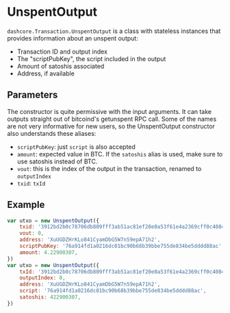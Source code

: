 # UnspentOutput

`dashcore.Transaction.UnspentOutput` is a class with stateless instances that provides information about an unspent output:

-   Transaction ID and output index
-   The "scriptPubKey", the script included in the output
-   Amount of satoshis associated
-   Address, if available

## Parameters

The constructor is quite permissive with the input arguments. It can take outputs straight out of bitcoind's getunspent RPC call. Some of the names are not very informative for new users, so the UnspentOutput constructor also understands these aliases:

-   `scriptPubKey`: just `script` is also accepted
-   `amount`: expected value in BTC. If the `satoshis` alias is used, make sure to use satoshis instead of BTC.
-   `vout`: this is the index of the output in the transaction, renamed to `outputIndex`
-   `txid`: `txId`

## Example

```javascript
var utxo = new UnspentOutput({
    txid: '3912bd2b0c78706db809fff3ab51ac81ef20e0a53f61e4a2369cff0c4084c55c',
    vout: 0,
    address: 'XuUGDZHrKLo841CyamDbG5W7n59epA71h2',
    scriptPubKey: '76a914fd1a0216dc01bc90b68b39bbe755de834be5dddd88ac',
    amount: 4.22900307,
})
var utxo = new UnspentOutput({
    txId: '3912bd2b0c78706db809fff3ab51ac81ef20e0a53f61e4a2369cff0c4084c55c',
    outputIndex: 0,
    address: 'XuUGDZHrKLo841CyamDbG5W7n59epA71h2',
    script: '76a914fd1a0216dc01bc90b68b39bbe755de834be5dddd88ac',
    satoshis: 422900307,
})
```
